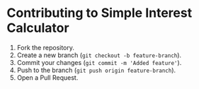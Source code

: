 # Contributing to Simple Interest Calculator

1. Fork the repository.
2. Create a new branch (`git checkout -b feature-branch`).
3. Commit your changes (`git commit -m 'Added feature'`).
4. Push to the branch (`git push origin feature-branch`).
5. Open a Pull Request.
